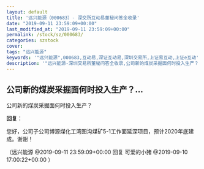 ```yaml
---
layout: default
title: '远兴能源（000683）- 深交所互动易董秘问答全收录'
date: "2019-09-11 23:59:09+00:00"
last_modified_at: "2019-09-11 23:59:09+00:00"
permalink: /stock/sz/000683/
categories: szstock
cover: 
tags: "远兴能源"
keywords: '"远兴能源",000683,互动易,深证互动易,深圳交易所,上证易互动,上证e互动'
description: '"远兴能源-深圳交易所董秘问答全收录,公司新的煤炭采掘面何时投入生产？"'
---
```


## 公司新的煤炭采掘面何时投入生产？...

公司新的煤炭采掘面何时投入生产？

**回复**：

您好，公司子公司博源煤化工湾图沟煤矿5-1工作面延深项目，预计2020年底建成。谢谢！ 

（远兴能源  @2019-09-11 23:59:09+00:00 回复 可爱的小猪  @2019-09-10 17:00:22+00:00 ）

